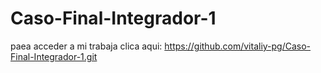 # Caso-Final-Integrador-1

paea acceder a mi trabaja clica aqui: https://github.com/vitaliy-pg/Caso-Final-Integrador-1.git


